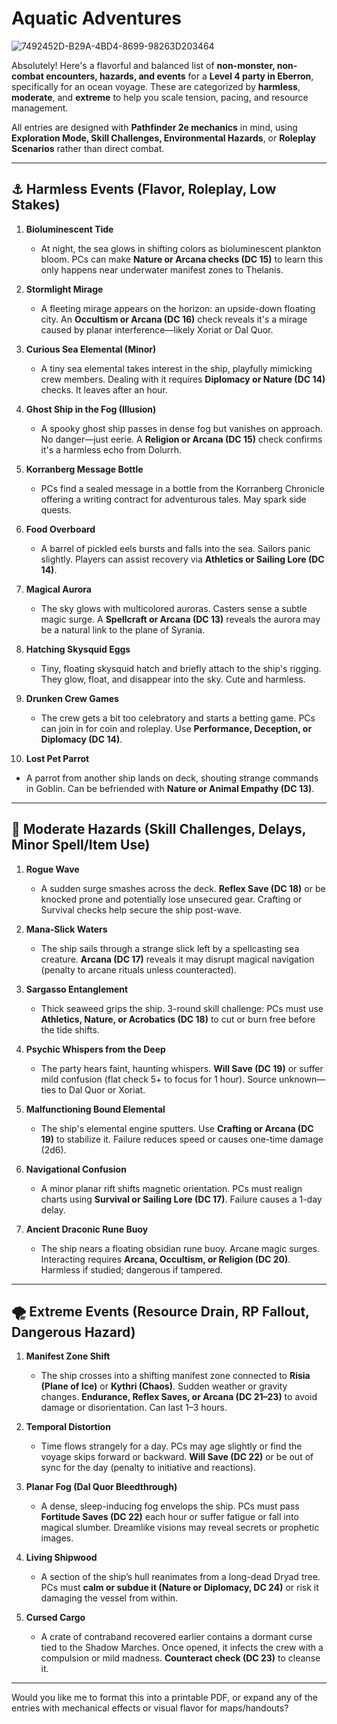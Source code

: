# Aquatic Adventures


![7492452D-B29A-4BD4-8699-98263D203464](images/7492452D-B29A-4BD4-8699-98263D203464.png)

Absolutely! Here's a flavorful and balanced list of **non-monster, non-combat encounters, hazards, and events** for a **Level 4 party in Eberron**, specifically for an ocean voyage. These are categorized by **harmless**, **moderate**, and **extreme** to help you scale tension, pacing, and resource management.

All entries are designed with **Pathfinder 2e mechanics** in mind, using **Exploration Mode, Skill Challenges, Environmental Hazards**, or **Roleplay Scenarios** rather than direct combat.

---

## ⚓ Harmless Events (Flavor, Roleplay, Low Stakes)

1. **Bioluminescent Tide**
   - At night, the sea glows in shifting colors as bioluminescent plankton bloom. PCs can make **Nature or Arcana checks (DC 15)** to learn this only happens near underwater manifest zones to Thelanis.

2. **Stormlight Mirage**
   - A fleeting mirage appears on the horizon: an upside-down floating city. An **Occultism or Arcana (DC 16)** check reveals it's a mirage caused by planar interference—likely Xoriat or Dal Quor.

3. **Curious Sea Elemental (Minor)**
   - A tiny sea elemental takes interest in the ship, playfully mimicking crew members. Dealing with it requires **Diplomacy or Nature (DC 14)** checks. It leaves after an hour.

4. **Ghost Ship in the Fog (Illusion)**
   - A spooky ghost ship passes in dense fog but vanishes on approach. No danger—just eerie. A **Religion or Arcana (DC 15)** check confirms it's a harmless echo from Dolurrh.

5. **Korranberg Message Bottle**
   - PCs find a sealed message in a bottle from the Korranberg Chronicle offering a writing contract for adventurous tales. May spark side quests.

6. **Food Overboard**
   - A barrel of pickled eels bursts and falls into the sea. Sailors panic slightly. Players can assist recovery via **Athletics or Sailing Lore (DC 14)**.

7. **Magical Aurora**
   - The sky glows with multicolored auroras. Casters sense a subtle magic surge. A **Spellcraft or Arcana (DC 13)** reveals the aurora may be a natural link to the plane of Syrania.

8. **Hatching Skysquid Eggs**
   - Tiny, floating skysquid hatch and briefly attach to the ship's rigging. They glow, float, and disappear into the sky. Cute and harmless.

9. **Drunken Crew Games**
   - The crew gets a bit too celebratory and starts a betting game. PCs can join in for coin and roleplay. Use **Performance, Deception, or Diplomacy (DC 14)**.

10. **Lost Pet Parrot**
   - A parrot from another ship lands on deck, shouting strange commands in Goblin. Can be befriended with **Nature or Animal Empathy (DC 13)**.

---

## 🌊 Moderate Hazards (Skill Challenges, Delays, Minor Spell/Item Use)

1. **Rogue Wave**
   - A sudden surge smashes across the deck. **Reflex Save (DC 18)** or be knocked prone and potentially lose unsecured gear. Crafting or Survival checks help secure the ship post-wave.

2. **Mana-Slick Waters**
   - The ship sails through a strange slick left by a spellcasting sea creature. **Arcana (DC 17)** reveals it may disrupt magical navigation (penalty to arcane rituals unless counteracted).

3. **Sargasso Entanglement**
   - Thick seaweed grips the ship. 3-round skill challenge: PCs must use **Athletics, Nature, or Acrobatics (DC 18)** to cut or burn free before the tide shifts.

4. **Psychic Whispers from the Deep**
   - The party hears faint, haunting whispers. **Will Save (DC 19)** or suffer mild confusion (flat check 5+ to focus for 1 hour). Source unknown—ties to Dal Quor or Xoriat.

5. **Malfunctioning Bound Elemental**
   - The ship's elemental engine sputters. Use **Crafting or Arcana (DC 19)** to stabilize it. Failure reduces speed or causes one-time damage (2d6).

6. **Navigational Confusion**
   - A minor planar rift shifts magnetic orientation. PCs must realign charts using **Survival or Sailing Lore (DC 17)**. Failure causes a 1-day delay.

7. **Ancient Draconic Rune Buoy**
   - The ship nears a floating obsidian rune buoy. Arcane magic surges. Interacting requires **Arcana, Occultism, or Religion (DC 20)**. Harmless if studied; dangerous if tampered.

---

## 🌪️ Extreme Events (Resource Drain, RP Fallout, Dangerous Hazard)

1. **Manifest Zone Shift**
   - The ship crosses into a shifting manifest zone connected to **Risia (Plane of Ice)** or **Kythri (Chaos)**. Sudden weather or gravity changes. **Endurance, Reflex Saves, or Arcana (DC 21–23)** to avoid damage or disorientation. Can last 1–3 hours.

2. **Temporal Distortion**
   - Time flows strangely for a day. PCs may age slightly or find the voyage skips forward or backward. **Will Save (DC 22)** or be out of sync for the day (penalty to initiative and reactions).

3. **Planar Fog (Dal Quor Bleedthrough)**
   - A dense, sleep-inducing fog envelops the ship. PCs must pass **Fortitude Saves (DC 22)** each hour or suffer fatigue or fall into magical slumber. Dreamlike visions may reveal secrets or prophetic images.

4. **Living Shipwood**
   - A section of the ship’s hull reanimates from a long-dead Dryad tree. PCs must **calm or subdue it (Nature or Diplomacy, DC 24)** or risk it damaging the vessel from within.

5. **Cursed Cargo**
   - A crate of contraband recovered earlier contains a dormant curse tied to the Shadow Marches. Once opened, it infects the crew with a compulsion or mild madness. **Counteract check (DC 23)** to cleanse it.

---

Would you like me to format this into a printable PDF, or expand any of the entries with mechanical effects or visual flavor for maps/handouts?
